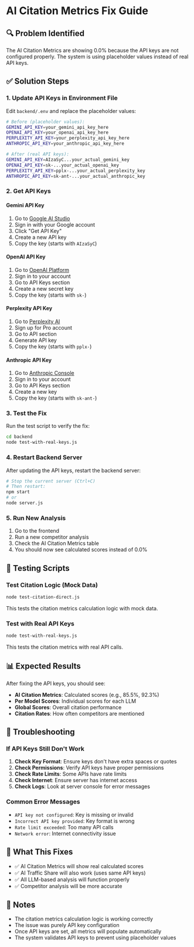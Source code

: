 # AI Citation Metrics Fix Guide

## 🔍 Problem Identified

The AI Citation Metrics are showing 0.0% because the API keys are not configured properly. The system is using placeholder values instead of real API keys.

## ✅ Solution Steps

### 1. Update API Keys in Environment File

Edit `backend/.env` and replace the placeholder values:

```bash
# Before (placeholder values):
GEMINI_API_KEY=your_gemini_api_key_here
OPENAI_API_KEY=your_openai_api_key_here
PERPLEXITY_API_KEY=your_perplexity_api_key_here
ANTHROPIC_API_KEY=your_anthropic_api_key_here

# After (real API keys):
GEMINI_API_KEY=AIzaSyC...your_actual_gemini_key
OPENAI_API_KEY=sk-...your_actual_openai_key
PERPLEXITY_API_KEY=pplx-...your_actual_perplexity_key
ANTHROPIC_API_KEY=sk-ant-...your_actual_anthropic_key
```

### 2. Get API Keys

#### Gemini API Key
1. Go to [Google AI Studio](https://aistudio.google.com/)
2. Sign in with your Google account
3. Click "Get API Key"
4. Create a new API key
5. Copy the key (starts with `AIzaSyC`)

#### OpenAI API Key
1. Go to [OpenAI Platform](https://platform.openai.com/)
2. Sign in to your account
3. Go to API Keys section
4. Create a new secret key
5. Copy the key (starts with `sk-`)

#### Perplexity API Key
1. Go to [Perplexity AI](https://www.perplexity.ai/)
2. Sign up for Pro account
3. Go to API section
4. Generate API key
5. Copy the key (starts with `pplx-`)

#### Anthropic API Key
1. Go to [Anthropic Console](https://console.anthropic.com/)
2. Sign in to your account
3. Go to API Keys section
4. Create a new key
5. Copy the key (starts with `sk-ant-`)

### 3. Test the Fix

Run the test script to verify the fix:

```bash
cd backend
node test-with-real-keys.js
```

### 4. Restart Backend Server

After updating the API keys, restart the backend server:

```bash
# Stop the current server (Ctrl+C)
# Then restart:
npm start
# or
node server.js
```

### 5. Run New Analysis

1. Go to the frontend
2. Run a new competitor analysis
3. Check the AI Citation Metrics table
4. You should now see calculated scores instead of 0.0%

## 🧪 Testing Scripts

### Test Citation Logic (Mock Data)
```bash
node test-citation-direct.js
```
This tests the citation metrics calculation logic with mock data.

### Test with Real API Keys
```bash
node test-with-real-keys.js
```
This tests the citation metrics with real API calls.

## 📊 Expected Results

After fixing the API keys, you should see:

- **AI Citation Metrics**: Calculated scores (e.g., 85.5%, 92.3%)
- **Per Model Scores**: Individual scores for each LLM
- **Global Scores**: Overall citation performance
- **Citation Rates**: How often competitors are mentioned

## 🔧 Troubleshooting

### If API Keys Still Don't Work

1. **Check Key Format**: Ensure keys don't have extra spaces or quotes
2. **Check Permissions**: Verify API keys have proper permissions
3. **Check Rate Limits**: Some APIs have rate limits
4. **Check Internet**: Ensure server has internet access
5. **Check Logs**: Look at server console for error messages

### Common Error Messages

- `API key not configured`: Key is missing or invalid
- `Incorrect API key provided`: Key format is wrong
- `Rate limit exceeded`: Too many API calls
- `Network error`: Internet connectivity issue

## 🎯 What This Fixes

- ✅ AI Citation Metrics will show real calculated scores
- ✅ AI Traffic Share will also work (uses same API keys)
- ✅ All LLM-based analysis will function properly
- ✅ Competitor analysis will be more accurate

## 📝 Notes

- The citation metrics calculation logic is working correctly
- The issue was purely API key configuration
- Once API keys are set, all metrics will populate automatically
- The system validates API keys to prevent using placeholder values

